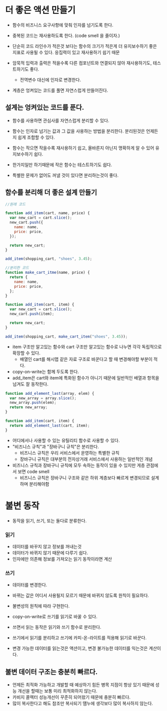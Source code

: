 # 더 좋은 액션 만들기

- 함수의 비즈니스 요구사항에 맞춰 인자를 넘기도록 한다.
- 중복된 코드는 재사용하도록 한다. (code smell 을 줄이자.)

- 단순히 코드 라인수가 적은것 보다는 함수의 크기가 적은게 더 유지보수하기 좋은 지표로 사용될 수 있다. 응집력이 있고 재사용하기 쉽기 때문
- 암묵적 입력과 출력은 적을수록 다른 컴포넌트와 연결되지 않아 재사용하기도, 테스트하기도 좋다.
  - 전역변수 대신에 인자로 변경한다.
- 계층은 엉켜있는 코드를 풀면 자연스럽게 만들어진다.

## 설계는 엉켜있는 코드를 푼다.

- 함수를 사용하면 관심사를 자연스럽게 분리할 수 있다.
- 함수는 인자로 넘기는 값과 그 값을 사용하는 방법을 분리한다. 분리된것은 언제든지 쉽게 조합할 수 있다.
- 함수는 작으면 작을수록 재사용하기 쉽고, 올바른지 아닌지 명확하게 알 수 있어 유지보수하기 쉽다.
- 한가지일만 하기때문에 작은 함수는 테스트하기도 쉽다.

- 특별한 문제가 없어도 꺼낼 것이 있다면 분리하는것이 좋다.

## 함수를 분리해 더 좋은 설계 만들기

```js
//원래 코드

function add_item(cart, name, price) {
  var new_cart = cart.slice();
  new_cart.push({
    name: name,
    price: price,
  });

  return new_cart;
}

add_item(shopping_cart, "shoes", 3.45);

//분리한 코드
function make_cart_itme(name, price) {
  return {
    name: name,
    price: price,
  };
}

function add_item(cart, item) {
  var new_cart = cart.slice();
  new_cart.push(item);

  return new_cart;
}

add_item(shopping_cart, make_cart_item("shoes", 3.45));
```

- item 구조만 알고있는 함수와 cart 구조만 알고있는 함수로 나누면 각각 독립적으로 확장할 수 있다.
  - 배열인 cart를 해시맵 같은 자료 구조로 바꾼다고 할 때 변경해야할 부분이 적다.
- copy-on-write는 함께 두도록 한다.
- add_item은 cart와 item에 특화된 함수가 아니기 때문에 일반적인 배열과 항목을 넘겨도 잘 동작한다.

```js
function add_element_last(array, elem) {
  var new_array = array.slice();
  new_array.push(elem);
  return new_array;
}

function add_item(cart, item) {
  return add_element_last(cart, item);
}
```

- 어디에서나 사용할 수 있는 유틸리티 함수로 사용할 수 있다.
- "비즈니스 규칙"과 "장바구니 규칙"은 분리한다.
  - 비즈니스 규칙은 우리 서비스에서 운영하는 특별한 규칙
  - 장바구니 규칙은 대부분의 전자상거래 서비스에서 사용하는 일반적인 개념
- 비즈니스 규칙과 장바구니 규칙에 모두 속하는 동작이 있을 수 있지만 게층 관점에서 보면 code smell
  - 비즈니스 규칙은 장바구니 구조와 같은 하위 계층보다 빠르게 변경되므로 설계하며 분리해야함

# 불변 동작

- 동작을 읽기, 쓰기, 또는 둘다로 분류한다.

### 읽기

- 데이터를 바꾸지 않고 정보를 꺼내는것
- 데이터가 바뀌지 않기 때문에 다루기 쉽다.
- 인자에만 의존해 정보를 가져오는 읽기 동작이라면 계산

### 쓰기

- 데이터를 변경한다.
- 바뀌는 값은 어디서 사용될지 모르기 때문에 바뀌지 않도록 원칙이 필요하다.
- 불변성의 원칙에 따라 구현한다.
- copy-on-write로 쓰기를 읽기로 바꿀 수 있다.

- 쓰면서 읽는 동작은 읽기와 쓰기 함수로 분리한다.
- 쓰기에서 읽기를 분리하고 쓰기에 카피-온-라이트를 적용해 읽기로 바꾼다.
- 변경 가능한 데이터를 읽는것은 액션이고, 변경 불가능한 데이터를 익는것은 계산이다.

## 불변 데이터 구조는 충분히 빠르다.

- 언제든 최적화 가능하고 개발할 때 예상하기 힘든 병목 지점이 항상 있기 때문에 성능 개선을 할때는 보통 미리 최적화하지 않는다.
- 카비지 콜렉터 성능개선이 꾸준히 되어왔기 때문에 충분히 빠르다.
- 많이 복사한다고 해도 참조만 복사되기 떔누에 생각보다 많이 복사하지 않는다.
